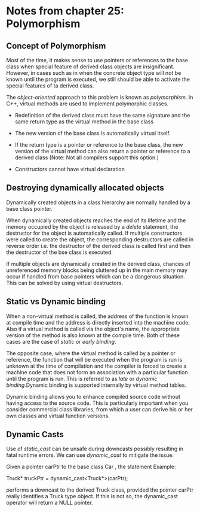 # Notes from chapter 25: Polymorphism


## Concept of Polymorphism

Most of the time, it makes sense to use pointers or references to the base class when special feature of derived class objects are insignificant. However, in cases such as in when the concrete object type will not be known until the program is executed, we still should be able to activate the special features of ta derived class.

The *object-oriented* approach to this problem is known as *polymorphism*. In C++, virtual methods are used to implement polymorphic classes.

* Redefinition of the derived class must have the same signature and the same return type as the virtual method in the base class

* The new version of the base class is automatically virtual itself.

* If the return type is a pointer or reference to the base class, the new version of the
virtual method can also return a pointer or reference to a derived class (Note:
Not all compilers support this option.)

* Constructors cannot have virtual declaration

## Destroying dynamically allocated objects

Dynamically created objects in a class hierarchy are normally handled by a base class pointer.

When dynamically created objects reaches the end of its lifetime and the memory occupied by the object is released by a *delete* statement, the destructor for the object is automatically called. If multiple constructors were called to create the object, the corresponding destructors are called in reverse order i.e. the destructor of the derived class is called first and then the destructor of the bse class is executed.

If multiple objects are dynamically created in the derived class, chances of unreferenced memory blocks being cluttered up in the main memory may occur if handled from base pointers which can be a dangerous situation. This can be solved by using virtual destructors.

## Static vs Dynamic binding

When a non-virtual method is called, the address of the function is known at compile time and the address is directly inserted into the machine code. Also if a virtual method is called via the object's name, the appropriate version of the method is also known at the compile time. Both of these cases are the case of *static* or *early binding*.

The opposite case, where the virtual method is called by a pointer or reference, the function that will be executed when the program is run is unknown at the time of compilation and the compiler is forced to create a machine code that does not form an association with a particular function until the program is run. This is referred to as *late* or *dynamic binding*.Dynamic binding is supported internally by virtual method tables.

Dynamic binding allows you to enhance compiled source code without having access to the source code. This is particularly important when you consider commercial class libraries, from which a user can derive his or her own classes and virtual function versions.

## Dynamic Casts

Use of *static_cast* can be unsafe during downcasts possibly resulting in fatal runtime errors. We can use *dynamic_cast* to mitigate the issue.

Given a pointer carPtr to the base class Car , the statement
Example: 

Truck* truckPtr = dynamic_cast<Truck*>(carPtr); 

performs a downcast to the derived Truck class, provided the pointer carPtr really
identifies a Truck type object. If this is not so, the dynamic_cast<Truck> operator
will return a NULL pointer.
